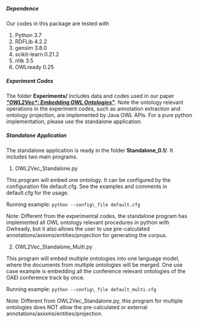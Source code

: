 ##### Dependence 
Our codes in this package are tested with
1. Python 3.7
2. RDFLib 4.2.2
3. gensim 3.8.0
4. scikit-learn 0.21.2
5. nltk 3.5
6. OWLready 0.25

##### Experiment Codes
The folder **Experiments/** includes data and codes used in our paper [***"OWL2Vec\*: Embedding OWL Ontologies"***](https://arxiv.org/abs/2009.14654). 
Note the ontology relevant operations in the experiment codes, such as annotation extraction and ontology projection, are implemented by Java OWL APIs.
For a pure python implementation, please use the standalone application.

##### Standalone Application
The standalone application is ready in the folder **Standalone\_0.1/**. It includes two main programs.

1. OWL2Vec\_Standalone.py

This program will embed one ontology. It can be configured by the configuration file default.cfg. See the examples and comments in default.cfg for the usage.

Running example: ```python --config\_file default.cfg```

Note: Different from the experimental codes, the standalone program has implemented all OWL ontology relevant procedures in python with Owlready, but it also allows the user to use pre-calculated annotations/axioms/entities/projection for generating the corpus. 

2. OWL2Vec\_Standalone_Multi.py

This program will embed multiple ontologies into one language model, where the documents from multiple ontologies will be merged. One use case example is embedding all the conference relevant ontologies of the OAEI conference track by once.

Running example: ```python --config\_file default_multi.cfg```

Note: Different from OWL2Vec\_Standalone.py, this program for multiple ontologies does NOT allow the pre-calculated or external annotations/axioms/entities/projection.


